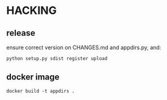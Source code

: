 # HACKING 

## release

ensure correct version on CHANGES.md and appdirs.py, and:

```
python setup.py sdist register upload
```

## docker image

```
docker build -t appdirs .
```

